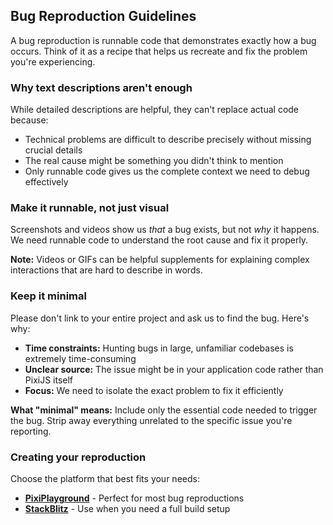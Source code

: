## Bug Reproduction Guidelines

A bug reproduction is runnable code that demonstrates exactly how a bug occurs. Think of it as a recipe that helps us recreate and fix the problem you're experiencing.

### Why text descriptions aren't enough

While detailed descriptions are helpful, they can't replace actual code because:

- Technical problems are difficult to describe precisely without missing crucial details
- The real cause might be something you didn't think to mention
- Only runnable code gives us the complete context we need to debug effectively

### Make it runnable, not just visual

Screenshots and videos show us *that* a bug exists, but not *why* it happens. We need runnable code to understand the root cause and fix it properly.

**Note:** Videos or GIFs can be helpful supplements for explaining complex interactions that are hard to describe in words.

### Keep it minimal

Please don't link to your entire project and ask us to find the bug. Here's why:

- **Time constraints:** Hunting bugs in large, unfamiliar codebases is extremely time-consuming
- **Unclear source:** The issue might be in your application code rather than PixiJS itself
- **Focus:** We need to isolate the exact problem to fix it efficiently

**What "minimal" means:** Include only the essential code needed to trigger the bug. Strip away everything unrelated to the specific issue you're reporting.

### Creating your reproduction

Choose the platform that best fits your needs:

- **[PixiPlayground](https://www.pixiplayground.com/)** - Perfect for most bug reproductions
- **[StackBlitz](https://stackblitz.com/edit/pixijs-v8)** - Use when you need a full build setup
